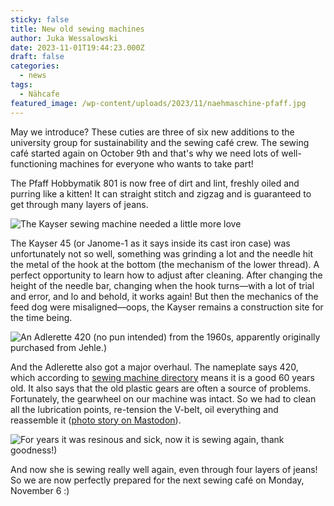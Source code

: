 ```yaml
---
sticky: false
title: New old sewing machines
author: Juka Wessalowski
date: 2023-11-01T19:44:23.000Z
draft: false
categories:
  - news
tags:
  - Nähcafe
featured_image: /wp-content/uploads/2023/11/naehmaschine-pfaff.jpg
---
```


May we introduce? These cuties are three of six new additions to the university group for sustainability and the sewing café crew. The sewing café started again on October 9th and that's why we need lots of well-functioning machines for everyone who wants to take part!

The Pfaff Hobbymatik 801 is now free of dirt and lint, freshly oiled and purring like a kitten! It can straight stitch and zigzag and is guaranteed to get through many layers of jeans.

![The Kayser sewing machine needed a little more love](/wp-content/uploads/2023/11/naehmaschine-kayser.jpg)

The Kayser 45 (or Janome-1 as it says inside its cast iron case) was unfortunately not so well, something was grinding a lot and the needle hit the metal of the hook at the bottom (the mechanism of the lower thread). A perfect opportunity to learn how to adjust after cleaning. After changing the height of the needle bar, changing when the hook turns—with a lot of trial and error, and lo and behold, it works again! But then the mechanics of the feed dog were misaligned—oops, the Kayser remains a construction site for the time being.

![An Adlerette 420 (no pun intended) from the 1960s, apparently originally purchased from Jehle.)](/wp-content/uploads/2023/11/naehmaschine-adlerette.jpg)

And the Adlerette also got a major overhaul. The nameplate says 420, which according to [sewing machine directory](https://www.naehmaschinenverzeichnis.de/) means it is a good 60 years old. It also says that the old plastic gears are often a source of problems. Fortunately, the gearwheel on our machine was intact. So we had to clean all the lubrication points, re-tension the V-belt, oil everything and reassemble it ([photo story on Mastodon](https://chaos.social/@juka/111281417845989740)).

![For years it was resinous and sick, now it is sewing again, thank goodness!)](/wp-content/uploads/2023/11/naehmaschine-adlerette2.jpg)

And now she is sewing really well again, even through four layers of jeans! So we are now perfectly prepared for the next sewing café on Monday, November 6 :)
